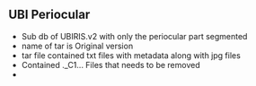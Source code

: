 ## UBI Periocular
- Sub db of UBIRIS.v2 with only the periocular part segmented
- name of tar is Original version
- tar file contained txt files with metadata along with jpg files
- Contained ._C1... Files that needs to be removed
- 